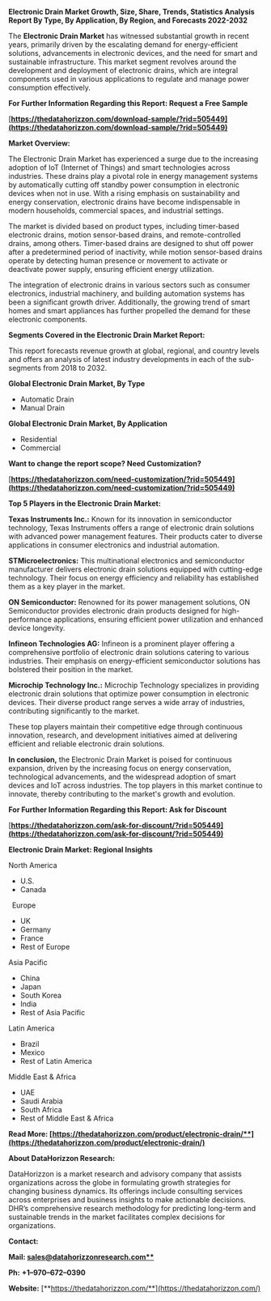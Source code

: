 ﻿**Electronic Drain  Market Growth, Size, Share, Trends, Statistics Analysis Report By Type, By Application, By Region, and Forecasts 2022-2032**

The **Electronic Drain Market** has witnessed substantial growth in recent years, primarily driven by the escalating demand for energy-efficient solutions, advancements in electronic devices, and the need for smart and sustainable infrastructure. This market segment revolves around the development and deployment of electronic drains, which are integral components used in various applications to regulate and manage power consumption effectively. 

**For Further Information Regarding this Report: Request a Free Sample**	

[**https://thedatahorizzon.com/download-sample/?rid=505449](https://thedatahorizzon.com/download-sample/?rid=505449)** 

**Market Overview:**

The Electronic Drain Market has experienced a surge due to the increasing adoption of IoT (Internet of Things) and smart technologies across industries. These drains play a pivotal role in energy management systems by automatically cutting off standby power consumption in electronic devices when not in use. With a rising emphasis on sustainability and energy conservation, electronic drains have become indispensable in modern households, commercial spaces, and industrial settings.

The market is divided based on product types, including timer-based electronic drains, motion sensor-based drains, and remote-controlled drains, among others. Timer-based drains are designed to shut off power after a predetermined period of inactivity, while motion sensor-based drains operate by detecting human presence or movement to activate or deactivate power supply, ensuring efficient energy utilization.

The integration of electronic drains in various sectors such as consumer electronics, industrial machinery, and building automation systems has been a significant growth driver. Additionally, the growing trend of smart homes and smart appliances has further propelled the demand for these electronic components.

**Segments Covered in the Electronic Drain Market Report:** 

This report forecasts revenue growth at global, regional, and country levels and offers an analysis of latest industry developments in each of the sub-segments from 2018 to 2032.

**Global Electronic Drain Market, By Type**

- Automatic Drain
- Manual Drain

**Global Electronic Drain Market, By Application**

- Residential
- Commercial

**Want to change the report scope? Need Customization?**

[**https://thedatahorizzon.com/need-customization/?rid=505449](https://thedatahorizzon.com/need-customization/?rid=505449)** 

**Top 5 Players in the Electronic Drain Market:**

**Texas Instruments Inc.:** Known for its innovation in semiconductor technology, Texas Instruments offers a range of electronic drain solutions with advanced power management features. Their products cater to diverse applications in consumer electronics and industrial automation.

**STMicroelectronics:** This multinational electronics and semiconductor manufacturer delivers electronic drain solutions equipped with cutting-edge technology. Their focus on energy efficiency and reliability has established them as a key player in the market.

**ON Semiconductor:** Renowned for its power management solutions, ON Semiconductor provides electronic drain products designed for high-performance applications, ensuring efficient power utilization and enhanced device longevity.

**Infineon Technologies AG:** Infineon is a prominent player offering a comprehensive portfolio of electronic drain solutions catering to various industries. Their emphasis on energy-efficient semiconductor solutions has bolstered their position in the market.

**Microchip Technology Inc.:** Microchip Technology specializes in providing electronic drain solutions that optimize power consumption in electronic devices. Their diverse product range serves a wide array of industries, contributing significantly to the market.

These top players maintain their competitive edge through continuous innovation, research, and development initiatives aimed at delivering efficient and reliable electronic drain solutions.

**In conclusion,** the Electronic Drain Market is poised for continuous expansion, driven by the increasing focus on energy conservation, technological advancements, and the widespread adoption of smart devices and IoT across industries. The top players in this market continue to innovate, thereby contributing to the market's growth and evolution.

**For Further Information Regarding this Report: Ask for Discount**	

[**https://thedatahorizzon.com/ask-for-discount/?rid=505449](https://thedatahorizzon.com/ask-for-discount/?rid=505449)**  

**Electronic Drain Market: Regional Insights**

North America

- U.S.
- Canada

` `Europe

- UK
- Germany
- France
- Rest of Europe

Asia Pacific

- China
- Japan
- South Korea
- India
- Rest of Asia Pacific

Latin America

- Brazil
- Mexico
- Rest of Latin America

Middle East & Africa

- UAE
- Saudi Arabia
- South Africa
- Rest of Middle East & Africa

**Read More: [https://thedatahorizzon.com/product/electronic-drain/**](https://thedatahorizzon.com/product/electronic-drain/)** 

**About DataHorizzon Research:**

DataHorizzon is a market research and advisory company that assists organizations across the globe in formulating growth strategies for changing business dynamics. Its offerings include consulting services across enterprises and business insights to make actionable decisions. DHR’s comprehensive research methodology for predicting long-term and sustainable trends in the market facilitates complex decisions for organizations.

**Contact:**

**Mail: [sales@datahorizzonresearch.com**](mailto:sales@datahorizzonresearch.com)**

**Ph:** **+1–970–672–0390**

**Website:** [**https://thedatahorizzon.com/**](https://thedatahorizzon.com/)
